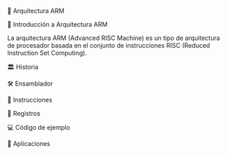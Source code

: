📌 Arquitectura ARM

📖 Introducción a Arquitectura ARM

La arquitectura ARM (Advanced RISC Machine) es un tipo de arquitectura de procesador basada en el conjunto de instrucciones RISC (Reduced Instruction Set Computing).




🏛 Historia







🛠 Ensamblador

🔹 Instrucciones






🔹 Registros






💻 Código de ejemplo





🚀 Aplicaciones




